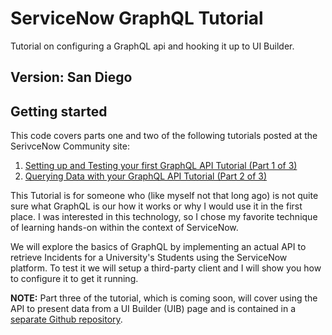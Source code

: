 # ServiceNow GraphQL Tutorial

Tutorial on configuring a GraphQL api and hooking it up to UI Builder.

## Version: San Diego

## Getting started

This code covers parts one and two of the following tutorials posted at the SerivceNow Community site:
1. [Setting up and Testing your first GraphQL API Tutorial (Part 1 of 3)](https://community.servicenow.com/community?id=community_article&sys_id=891d917adb344d10382a82630596193d)
2. [Querying Data with your GraphQL API Tutorial (Part 2 of 3)
](https://community.servicenow.com/community?id=community_article&sys_id=014b8310db8d4510019ac22305961949)

This Tutorial is for someone who (like myself not that long ago) is not quite sure what GraphQL is our how it works or why I would use it in the first place.  I was interested in this technology, so I chose my favorite technique of learning hands-on within the context of ServiceNow.

We will explore the basics of GraphQL by implementing an actual API to retrieve Incidents for a University's Students using the ServiceNow platform.  To test it we will setup a third-party client and I will show you how to configure it to get it running.  

**NOTE:** Part three of the tutorial, which is coming soon, will cover using the API to present data from a UI Builder (UIB) page and is contained in a [separate Github repository](https://github.com/ServiceNowNextExperience/graphql-uib-resource-tutorial).
